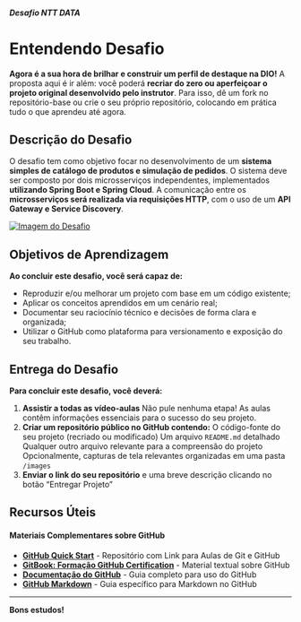 

##### Desafio NTT DATA



# Entendendo Desafio 

**Agora é a sua hora de brilhar e construir um perfil de destaque na DIO!** A proposta aqui é ir além: você poderá **recriar do zero ou aperfeiçoar o projeto original desenvolvido pelo instrutor**. Para isso, dê um fork no repositório-base ou crie o seu próprio repositório, colocando em prática tudo o que aprendeu até agora. 

## Descrição do Desafio

O desafio tem como objetivo focar no desenvolvimento de um **sistema simples de catálogo de produtos e simulação de pedidos**. O sistema deve ser composto por dois microsserviços independentes, implementados **utilizando Spring Boot e Spring Cloud**. A comunicação entre os **microsserviços será realizada via requisições HTTP**, com o uso de um **API Gateway e Service Discovery**.

[![Imagem do Desafio](https://hermes.dio.me/files/assets/727a1238-e5b7-4acb-bd46-1873077c4203.png)](https://hermes.dio.me/files/assets/c2e4ece2-999a-4c35-b4b2-3171ac7d0308.png)

## Objetivos de Aprendizagem 

**Ao concluir este desafio, você será capaz de:** 

- Reproduzir e/ou melhorar um projeto com base em um código existente; 
- Aplicar os conceitos aprendidos em um cenário real; 
- Documentar seu raciocínio técnico e decisões de forma clara e organizada; 
- Utilizar o GitHub como plataforma para versionamento e exposição do seu trabalho. 

## Entrega do Desafio 

**Para concluir este desafio, você deverá:** 

1. **Assistir a todas as vídeo-aulas**
   Não pule nenhuma etapa! As aulas contêm informações essenciais para o sucesso do seu projeto. 
2. **Criar um repositório público no GitHub contendo:** 
   O código-fonte do seu projeto (recriado ou modificado)
   Um arquivo `README.md` detalhado
   Qualquer outro arquivo relevante para a compreensão do projeto
   Opcionalmente, capturas de tela relevantes organizadas em uma pasta `/images `
3. **Enviar o link do seu repositório** e uma breve descrição clicando no botão “Entregar Projeto” 

## Recursos Úteis 

#### **Materiais Complementares sobre GitHub** 

- **[GitHub Quick Start](https://github.com/digitalinnovationone/github-quickstart)** - Repositório com Link para Aulas de Git e GitHub 
- **[GitBook: Formação GitHub Certification](https://aline-antunes.gitbook.io/formacao-fundamentos-github)** - Material textual sobre GitHub
- **[Documentação do GitHub](https://docs.github.com/)** - Guia completo para uso do GitHub 
- **[GitHub Markdown](https://docs.github.com/pt/get-started/writing-on-github/getting-started-with-writing-and-formatting-on-github/basic-writing-and-formatting-syntax)** - Guia específico para Markdown no GitHub 

------

**Bons estudos!**

